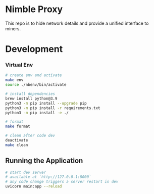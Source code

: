 # Nimble Proxy

This repo is to hide network details and provide a unified interface to miners.

# Development

### Virtual Env

```bash
# create env and activate
make env
source ./nbenv/bin/activate

# install dependencies
brew install python@3.9
python3 -m pip install --upgrade pip
python3 -m pip install -r requirements.txt
python3 -m pip install -e ./

# format
make format

# clean after code dev
deactivate
make clean
```

## Running the Application
```bash
# start dev server
# available at `http://127.0.0.1:8000`
# any code change triggers a server restart in dev
uvicorn main:app --reload
```
